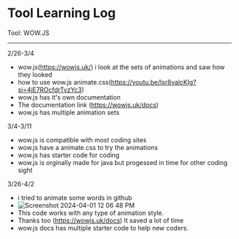 # Tool Learning Log

Tool: WOW.JS

---

2/26-3/4
* wow.js(https://wowjs.uk/) i look at the sets of animations and saw how they looked
* how to use wow.js animate.css(https://youtu.be/Isr8vaIcKlg?si=4jE7ROcfdrTvzYc3)
* wow.js has it's own documentation
* The documentation link (https://wowjs.uk/docs)
* wow.js has multiple animation sets


3/4-3/11

* wow.js is compatible with most coding sites
* wow.js have a animate.css to try the animations 
* wow.js has starter code for coding
* wow.js is orginally made for java but progessed in time for other coding sight

3/26-4/2
* i tried to animate some words in github
* ![Screenshot 2024-04-01 12 06 48 PM](https://github.com/elijahk5569/sep10-freedom-project/assets/146868255/72b17e55-7583-41ed-b281-8f0be09a7399)
* This code works with any type of animation style.
* Thanks too (https://wowjs.uk/docs) It saved a lot of time
* wow.js docs has multiple starter code to help new coders.



